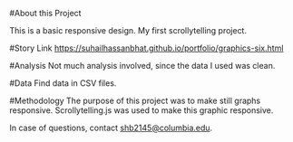 #About this Project

This is a basic responsive design. My first scrollytelling project.

#Story Link
https://suhailhassanbhat.github.io/portfolio/graphics-six.html

#Analysis
Not much analysis involved, since the data I used was clean.

#Data
Find data in CSV files.

#Methodology
The purpose of this project was to make still graphs responsive. Scrollytelling.js was used to make this graphic responsive. 

In case of questions, contact shb2145@columbia.edu.
